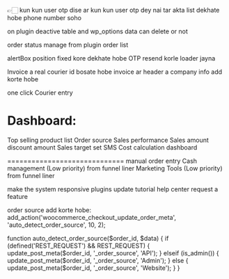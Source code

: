 👉🏻 kun kun user otp dise ar kun kun user otp dey nai tar akta list dekhate hobe phone number soho

on plugin deactive table and wp_options data can delete or not

order status manage from plugin order list

alertBox position fixed kore dekhate hobe
OTP resend korle loader jayna

Invoice a real courier id bosate hobe
invoice ar header a company info add korte hobe

one click Courier entry


Dashboard:
=========================
Top selling product list
Order source
Sales performance
Sales amount 
discount amount
Sales target set
SMS Cost calculation dashboard

=============================
manual order entry
Cash management (Low priority) from funnel liner
Marketing Tools (Low priority) from funnel liner



make the system responsive
plugins update
tutorial
help center
request a feature


order source add korte hobe:
add_action('woocommerce_checkout_update_order_meta', 'auto_detect_order_source', 10, 2);

function auto_detect_order_source($order_id, $data) {
    if (defined('REST_REQUEST') && REST_REQUEST) {
        update_post_meta($order_id, '_order_source', 'API');
    } elseif (is_admin()) {
        update_post_meta($order_id, '_order_source', 'Admin');
    } else {
        update_post_meta($order_id, '_order_source', 'Website');
    }
}